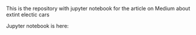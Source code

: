 This is the repository with jupyter notebook for the article on Medium about extint electic cars

Jupyter notebook is here: 
